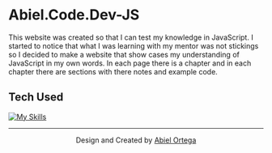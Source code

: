 # Abiel.Code.Dev-JS

This website was created so that I can test my knowledge in JavaScript. I started to notice that what I was learning with my mentor was not stickings so I decided to make a website that show cases my understanding of JavaScript in my own words. In each page there is a chapter and in each chapter there are sections with there notes and example code. 

## Tech Used
[![My Skills](https://skillicons.dev/icons?i=html,css,js,github)](https://skillicons.dev)

---

<p align="center">
  Design and Created by <a href="https://www.abielortega.com"> Abiel Ortega </a>
</p>
